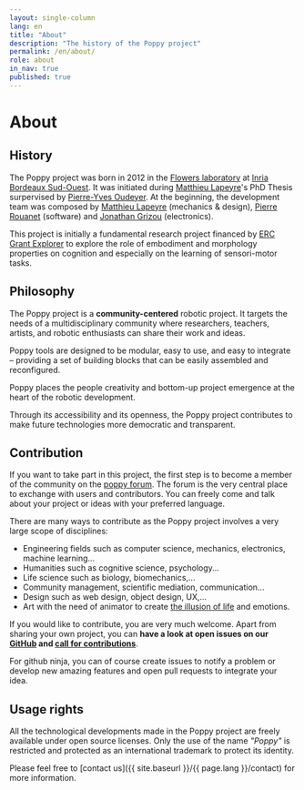 ```yaml
---
layout: single-column
lang: en
title: "About"
description: "The history of the Poppy project"
permalink: /en/about/
role: about
in_nav: true
published: true
---
```


# About

## History

The Poppy project was born in 2012 in the [Flowers laboratory](https://flowers.inria.fr/) at [Inria Bordeaux Sud-Ouest](https://www.inria.fr/en/centre/bordeaux).
It was initiated during [Matthieu Lapeyre](https://github.com/matthieu-lapeyre)'s PhD Thesis surpervised by [Pierre-Yves Oudeyer](http://www.pyoudeyer.com/). At the beginning, the development team was composed by [Matthieu Lapeyre](https://github.com/matthieu-lapeyre) (mechanics & design), [Pierre Rouanet](https://github.com/pierre-rouanet) (software) and [Jonathan Grizou](http://jgrizou.com/) (electronics).

This project is initially a fundamental research project financed by [ERC Grant Explorer](http://erc.europa.eu/) to explore the role of embodiment and morphology properties on cognition and especially on the learning of sensori-motor tasks.

## Philosophy

The Poppy project is a **community-centered** robotic project. It targets the needs of a multidisciplinary community where researchers, teachers, artists, and robotic enthusiasts can share their work and ideas.

Poppy tools are designed to be modular, easy to use, and easy to integrate – providing a set of building blocks that can be easily assembled and reconfigured.

Poppy places the people creativity and bottom-up project emergence at the heart of the robotic development.

Through its accessibility and its openness, the Poppy project contributes to make future technologies more democratic and transparent.


## Contribution

If you want to take part in this project, the first step is to become a member of the community on the [poppy forum](https://forum.poppy-project.org).  The forum is the very central place to exchange with users and contributors. You can freely come and talk about your project or ideas with your preferred language.

There are many ways to contribute as the Poppy project involves a very large scope of disciplines:

 - Engineering fields such as computer science, mechanics, electronics, machine learning...
 - Humanities such as cognitive science, psychology...
 - Life science such as biology, biomechanics,...
 - Community management, scientific mediation, communication...
 - Design such as web design, object design, UX,...
 - Art with the need of animator to create [the illusion of life](https://en.wikipedia.org/wiki/Disney_Animation:_The_Illusion_of_Life) and emotions.

If you would like to contribute, you are very much welcome. Apart from sharing your own project, you can **have a look at open issues on our [GitHub](https://github.com/poppy-project/) and [call for contributions](https://forum.poppy-project.org/tags/call-for-contributions)**.

For github ninja, you can of course create issues to notify a problem or develop new amazing features and open pull requests to integrate your idea.

## Usage rights

All the technological developments made in the Poppy project are freely available under open source licenses. Only the use of the name *"Poppy"* is restricted and protected as an international trademark to protect its identity.

Please feel free to [contact us]({{ site.baseurl }}/{{ page.lang }}/contact) for more information.
